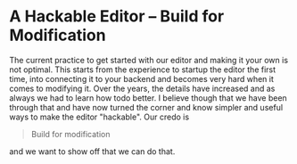 # A Hackable Editor – Build for Modification 

The current practice to get started with our editor and making it your own is not optimal. This starts from the experience to startup the editor the first time, into connecting it to your backend and becomes very hard when it comes to modifying it. Over the years, the details have increased and as always we had to learn how todo better. I believe though that we have been through that and have now turned the corner and know simpler and useful ways to make the editor "hackable". Our credo is 

> Build for modification 

and we want to show off that we can do that.
